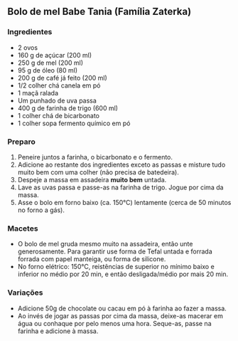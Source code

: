 ## Bolo de mel Babe Tania (Família Zaterka)

### Ingredientes
* 2 ovos
* 160 g de açúcar (200 ml)
* 250 g de mel (200 ml)
* 95 g de óleo (80 ml)
* 200 g de café já feito (200 ml)
* 1/2 colher chá canela em pó
* 1 maçã ralada
* Um punhado de uva passa
* 400 g de farinha de trigo (600 ml)
* 1 colher chá de bicarbonato
* 1 colher sopa fermento químico em pó

### Preparo

1. Peneire juntos a farinha, o bicarbonato e o fermento.
2. Adicione ao restante dos ingredientes exceto as passas e misture
   tudo muito bem com uma colher (não precisa de batedeira).
3. Despeje a massa em assadeira **muito bem** untada.
4. Lave as uvas passa e passe-as na farinha de trigo. Jogue por cima da massa.
5. Asse o bolo em forno baixo (ca. 150&deg;C) lentamente (cerca de 50
   minutos no forno a gás).

### Macetes
* O bolo de mel gruda mesmo muito na assadeira, então unte
generosamente.  Para garantir use forma de Tefal untada e forrada
forrada com papel manteiga, ou forma de silicone. 
* No forno elétrico: 150&deg;C, reistências de superior no mínimo baixo e inferior no médio por 20 min,
e então desligada/médio por mais 20 min.

### Variações
* Adicione 50g de chocolate ou cacau em pó à farinha ao fazer a massa.
* Ao invés de jogar as passas por cima da massa, deixe-as macerar em
água ou conhaque por pelo menos uma hora.  Seque-as, passe na farinha
e adicione à massa.
